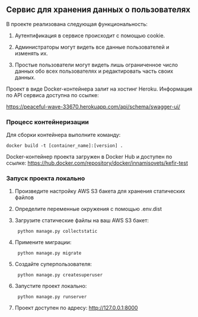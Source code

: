 ## Сервис для хранения данных о пользователях

В проекте реализована следующая функциональность:

1. Аутентификация в сервисе происходит с помощью cookie.

2. Администраторы могут видеть все данные пользователей и изменять их.

3. Простые пользователи могут видеть лишь ограниченное число данных обо всех пользователях и редактировать часть своих данных.

Проект в виде Docker-контейнера залит на хостинг Heroku. Информация по API сервиса доступна по ссылке:

https://peaceful-wave-33670.herokuapp.com/api/schema/swagger-ui/

### Процесс контейнеризации 

Для сборки контейнера выполните команду:

    docker build -t [container_name]:[version] .

Docker-контейнер проекта загружен в Docker Hub и доступен по ссылке:
https://hub.docker.com/repository/docker/innamisovets/kefir-test


### Запуск проекта локально

1. Произведите настройку AWS S3 бакета для хранения статических файлов
2. Определите переменные окружения с помощью .env.dist
3. Загрузите статические файлы на ваш AWS S3 бакет:
   
        python manage.py collectstatic

4. Примените миграции:
   
        python manage.py migrate

5. Создайте суперпользователя:
        
        python manage.py createsuperuser

6. Запустите проект локально:
   
        python manage.py runserver

7. Проект доступен по адресу: http://127.0.0.1:8000

